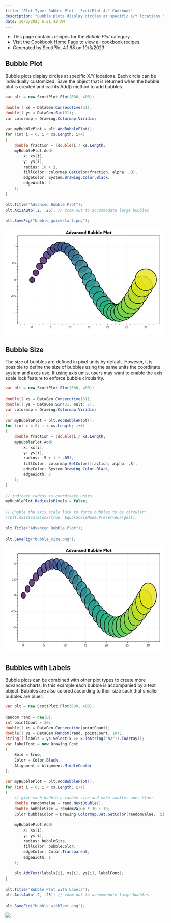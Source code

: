 ```yaml
---
title: "Plot Type: Bubble Plot - ScottPlot 4.1 Cookbook"
description: "Bubble plots display circles at specific X/Y locations."
date: 10/3/2023 6:21:43 AM
---
```


* This page contains recipes for the _Bubble Plot_ category.
* Visit the [Cookbook Home Page](../../) to view all cookbook recipes.
* Generated by ScottPlot 4.1.68 on 10/3/2023
## Bubble Plot

Bubble plots display circles at specific X/Y locations. Each circle can be individually customized. Save the object that is returned when the bubble plot is created and call its Add() method to add bubbles.

```cs
var plt = new ScottPlot.Plot(600, 400);

double[] xs = DataGen.Consecutive(31);
double[] ys = DataGen.Sin(31);
var colormap = Drawing.Colormap.Viridis;

var myBubblePlot = plt.AddBubblePlot();
for (int i = 0; i < xs.Length; i++)
{
    double fraction = (double)i / xs.Length;
    myBubblePlot.Add(
        x: xs[i],
        y: ys[i],
        radius: 10 + i,
        fillColor: colormap.GetColor(fraction, alpha: .8),
        edgeColor: System.Drawing.Color.Black,
        edgeWidth: 2
    );
}

plt.Title("Advanced Bubble Plot");
plt.AxisAuto(.2, .25); // zoom out to accommodate large bubbles

plt.SaveFig("bubble_quickstart.png");
```

<img src='../../images/bubble_quickstart.png' class='d-block mx-auto my-5' />


## Bubble Size

The size of bubbles are defined in pixel units by default. However, it is possible to define the size of bubbles using the same units the coordinate system and axes use. If using axis units, users may want to enable the axis scale lock feature to enforce bubble circularity.

```cs
var plt = new ScottPlot.Plot(600, 400);

double[] xs = DataGen.Consecutive(31);
double[] ys = DataGen.Sin(31, mult: 5);
var colormap = Drawing.Colormap.Viridis;

var myBubblePlot = plt.AddBubblePlot();
for (int i = 0; i < xs.Length; i++)
{
    double fraction = (double)i / xs.Length;
    myBubblePlot.Add(
        x: xs[i],
        y: ys[i],
        radius: .5 + i * .05f,
        fillColor: colormap.GetColor(fraction, alpha: .8),
        edgeColor: System.Drawing.Color.Black,
        edgeWidth: 2
    );
}

// indicate radius is coordinate units
myBubblePlot.RadiusIsPixels = false;

// Enable the axis scale lock to force bubbles to be circular:
//plt.AxisScaleLock(true, EqualScaleMode.PreserveLargest);

plt.Title("Advanced Bubble Plot");

plt.SaveFig("bubble_size.png");
```

<img src='../../images/bubble_size.png' class='d-block mx-auto my-5' />


## Bubbles with Labels

Bubble plots can be combined with other plot types to create more advanced charts. In this example each bubble is accompanied by a text object. Bubbles are also colored according to their size such that smaller bubbles are bluer.

```cs
var plt = new ScottPlot.Plot(600, 400);

Random rand = new(0);
int pointCount = 30;
double[] xs = DataGen.Consecutive(pointCount);
double[] ys = DataGen.Random(rand, pointCount, 10);
string[] labels = ys.Select(x => x.ToString("N2")).ToArray();
var labelFont = new Drawing.Font
{
    Bold = true,
    Color = Color.Black,
    Alignment = Alignment.MiddleCenter
};

var myBubblePlot = plt.AddBubblePlot();
for (int i = 0; i < xs.Length; i++)
{
    // give each bubble a random size and make smaller ones bluer
    double randomValue = rand.NextDouble();
    double bubbleSize = randomValue * 30 + 10;
    Color bubbleColor = Drawing.Colormap.Jet.GetColor(randomValue, .5);

    myBubblePlot.Add(
        x: xs[i],
        y: ys[i],
        radius: bubbleSize,
        fillColor: bubbleColor,
        edgeColor: Color.Transparent,
        edgeWidth: 1
    );

    plt.AddText(labels[i], xs[i], ys[i], labelFont);
}

plt.Title("Bubble Plot with Labels");
plt.AxisAuto(.2, .25); // zoom out to accommodate large bubbles

plt.SaveFig("bubble_withText.png");
```

<img src='../../images/bubble_withtext.png' class='d-block mx-auto my-5' />



